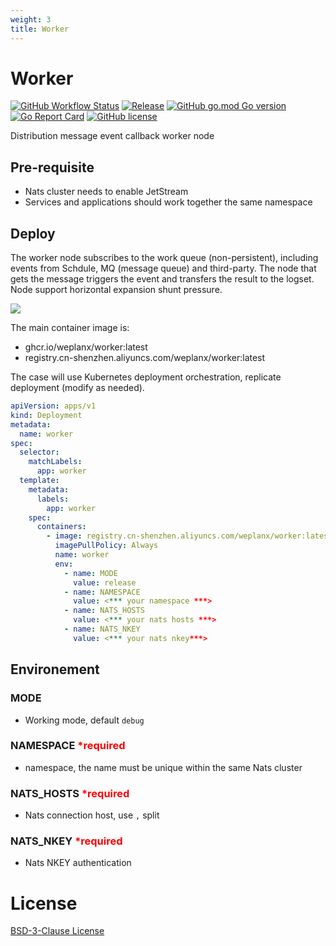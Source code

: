 ```yaml
---
weight: 3
title: Worker
---
```


# Worker

[![GitHub Workflow Status](https://img.shields.io/github/actions/workflow/status/weplanx/worker/release.yml?label=release&style=flat-square)](https://github.com/weplanx/worker/actions/workflows/release.yml)
[![Release](https://img.shields.io/github/v/release/weplanx/worker.svg?style=flat-square&include_prereleases)](https://github.com/weplanx/worker/releases)
[![GitHub go.mod Go version](https://img.shields.io/github/go-mod/go-version/weplanx/worker?style=flat-square)](https://github.com/weplanx/worker)
[![Go Report Card](https://goreportcard.com/badge/github.com/weplanx/worker?style=flat-square)](https://goreportcard.com/report/github.com/weplanx/worker)
[![GitHub license](https://img.shields.io/github/license/weplanx/worker?style=flat-square)](https://raw.githubusercontent.com/weplanx/worker/main/LICENSE)

Distribution message event callback worker node

## Pre-requisite

- Nats cluster needs to enable JetStream
- Services and applications should work together the same namespace

## Deploy

The worker node subscribes to the work queue (non-persistent), including events from Schdule, MQ (message queue) and third-party.
The node that gets the message triggers the event and transfers the result to the logset.
Node support horizontal expansion shunt pressure.

![](/images/extend/worker.png)

The main container image is:

- ghcr.io/weplanx/worker:latest
- registry.cn-shenzhen.aliyuncs.com/weplanx/worker:latest

The case will use Kubernetes deployment orchestration, replicate deployment (modify as needed).

```yaml
apiVersion: apps/v1
kind: Deployment
metadata:
  name: worker
spec:
  selector:
    matchLabels:
      app: worker
  template:
    metadata:
      labels:
        app: worker
    spec:
      containers:
        - image: registry.cn-shenzhen.aliyuncs.com/weplanx/worker:latest
          imagePullPolicy: Always
          name: worker
          env:
            - name: MODE
              value: release
            - name: NAMESPACE
              value: <*** your namespace ***>
            - name: NATS_HOSTS
              value: <*** your nats hosts ***>
            - name: NATS_NKEY
              value: <*** your nats nkey***>
```

## Environement

### MODE

- Working mode, default `debug`

### NAMESPACE <font color="red">*required</font>

- namespace, the name must be unique within the same Nats cluster

### NATS_HOSTS <font color="red">*required</font>

- Nats connection host, use `,` split

### NATS_NKEY <font color="red">*required</font>

- Nats NKEY authentication

# License

[BSD-3-Clause License](https://github.com/weplanx/worker/blob/main/LICENSE)

